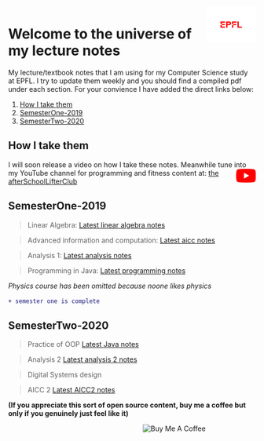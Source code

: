 <img src="extraFigures/epfl.png" align="right" width="100">

# Welcome to the universe of my lecture notes
My lecture/textbook notes that I am using for my Computer Science study at EPFL. I try to update them weekly and you should find a compiled pdf under each section. For your convience I have added the direct links below:

1. [How I take them](#inf)
2. [ SemesterOne-2019](#sm1)
3. [ SemesterTwo-2020](#sm2)


<a name="inf"></a>
## How I take them 
I will soon release a video on how I take these notes. Meanwhile tune into my YouTube channel for programming and fitness content at:
<img src="extraFigures/youtube.png" align="right" width="40">
[the afterSchoolLifterClub](https://www.youtube.com/channel/UCvj0KUI42b8qSxpwbhGaRvw?)


<a name="sm1"></a>
## SemesterOne-2019
> Linear Algebra: [Latest linear algebra notes](https://github.com/alptheexplorer/epflLectureNotes/blob/master/epflLectureNotes/semesterOne/linearAlgebra/linearAlgebra.pdf)

> Advanced information and computation: [Latest aicc notes](https://github.com/alptheexplorer/epflLectureNotes/blob/master/epflLectureNotes/semesterOne/advancedComputation/aicc.pdf)

> Analysis 1:  [Latest analysis notes](https://github.com/alptheexplorer/epflLectureNotes/blob/master/epflLectureNotes/semesterOne/analysis/analysis.pdf)

> Programming in Java:  [Latest programming notes](https://github.com/alptheexplorer/epflLectureNotes/blob/master/epflLectureNotes/semesterOne/IntroductionToProgramming-Sam/ch1.md)

*Physics course has been omitted because noone likes physics*

```diff
+ semester one is complete
```


<a name="sm2"></a>
## SemesterTwo-2020

> Practice of OOP [Latest Java notes](https://github.com/alptheexplorer/epflLectureNotes/blob/master/epflLectureNotes/semesterTwo/POOP/POOP.md)

> Analysis 2 [Latest analysis 2 notes](https://github.com/alptheexplorer/epflLectureNotes/blob/master/epflLectureNotes/semesterTwo/analysisTwo/analysis2.pdf)

> Digital Systems design

> AICC 2 [Latest AICC2 notes](https://github.com/alptheexplorer/epflLectureNotes/blob/master/epflLectureNotes/semesterTwo/AICC%202/AICC2.pdf)


**(If you appreciate this sort of open source content, buy me a coffee but only if you genuinely just feel like it)**

<a href="https://www.buymeacoffee.com/MGcsKPtYI" target="_blank"><img src="https://cdn.buymeacoffee.com/buttons/default-red.png" alt="Buy Me A Coffee" width="230" align="right" ></a>





